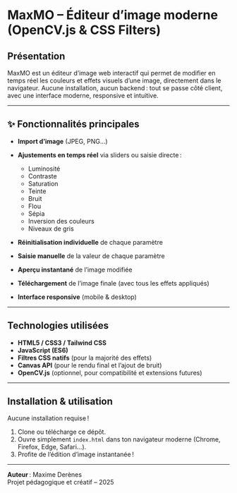 # MaxMO – Éditeur d’image moderne (OpenCV.js & CSS Filters)

##  Présentation

MaxMO est un éditeur d’image web interactif qui permet de modifier en temps réel les couleurs et effets visuels d’une image, directement dans le navigateur.
Aucune installation, aucun backend : tout se passe côté client, avec une interface moderne, responsive et intuitive.

---

## ✨ Fonctionnalités principales

- **Import d’image** (JPEG, PNG…)
- **Ajustements en temps réel** via sliders ou saisie directe :
  - Luminosité
  - Contraste
  - Saturation
  - Teinte
  - Bruit
  - Flou
  - Sépia
  - Inversion des couleurs
  - Niveaux de gris
    
- **Réinitialisation individuelle** de chaque paramètre
- **Saisie manuelle** de la valeur de chaque paramètre
- **Aperçu instantané** de l’image modifiée
- **Téléchargement** de l’image finale (avec tous les effets appliqués)
- **Interface responsive** (mobile & desktop)

---

## Technologies utilisées

- **HTML5 / CSS3 / Tailwind CSS**
- **JavaScript (ES6)**
- **Filtres CSS natifs** (pour la majorité des effets)
- **Canvas API** (pour le rendu final et l’ajout de bruit)
- **OpenCV.js** (optionnel, pour compatibilité et extensions futures)

---

## Installation & utilisation

Aucune installation requise !

1. Clone ou télécharge ce dépôt.
2. Ouvre simplement `index.html` dans ton navigateur moderne (Chrome, Firefox, Edge, Safari…).
3. Profite de l’édition d’image instantanée !

---

**Auteur** : Maxime Derènes  
Projet pédagogique et créatif – 2025

